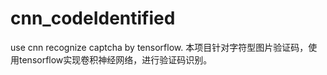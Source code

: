 # cnn_codeIdentified
use cnn recognize captcha by tensorflow. 本项目针对字符型图片验证码，使用tensorflow实现卷积神经网络，进行验证码识别。
